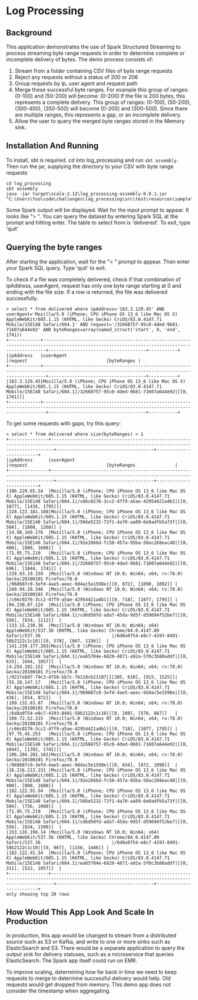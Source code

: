 # Log Processing

## Background

This application demonstrates the use of Spark Structured Streaming to process streaming byte range requests in order
to determine complete or incomplete delivery of bytes. The demo process consists of:

1. Stream from a folder containing CSV files of byte range requests
2. Reject any requests without a status of 200 or 206
3. Group requests by ip, user agent and request path
4. Merge these successful byte ranges. For example this group of ranges: (0-100) and (50-200) will become: (0-200)
    If the file is 200 bytes, this represents a complete delivery. This group of ranges: (0-100), (50-200), (300-400), (350-500)
    will become (0-200) and (300-500). Since there are multiple ranges, this represents a gap, or an incomplete delivery.
5. Allow the user to query the merged byte ranges stored in the Memory sink.

## Installation And Running
To install, sbt is required. cd into log_processing and run `sbt assembly`. Then run the jar, supplying the directory to your CSV with byte range requests
```
cd log_processing
sbt assembly
java -jar target\scala-2.12\log_processing-assembly-0.0.1.jar "C:\Users\You\code\challenges\log_processing\src\test\resources\sample"
```
Some Spark output will be displayed. Wait for the input prompt to appear. It looks like "> ".
You can query the dataset by entering Spark SQL at the prompt and hitting enter. The table to select from is 'delivered'. 
To exit, type 'quit'

## Querying the byte ranges
After starting the application, wait for the "> " prompt to appear. Then enter your Spark SQL query. Type 'quit' to exit.

To check if a file was completely delivered, check if that combination of ipAddress, userAgent, request has only one
byte range starting at 0 and ending with the file size. If a row is returned, the file was delivered successfully.
```
> select * from delivered where ipAddress='183.3.129.45' AND userAgent='Mozilla/5.0 (iPhone; CPU iPhone OS 13_6 like Mac OS X) AppleWebKit/605.1.15 (KHTML, like Gecko) CriOS/83.0.4147.71 Mobile/15E148 Safari/604.1' AND request='/32668757-95c0-4ded-9b81-71607a644e92' AND byteRanges=array(named_struct('start', 0, 'end', 1741))
+------------+---------------------------------------------------------------------------------------------------------------------------------------------+-------------------------------------+-----------+
|ipAddress   |userAgent                                                                                                                                    |request                              |byteRanges |
+------------+---------------------------------------------------------------------------------------------------------------------------------------------+-------------------------------------+-----------+
|183.3.129.45|Mozilla/5.0 (iPhone; CPU iPhone OS 13_6 like Mac OS X) AppleWebKit/605.1.15 (KHTML, like Gecko) CriOS/83.0.4147.71 Mobile/15E148 Safari/604.1|/32668757-95c0-4ded-9b81-71607a644e92|[[0, 1741]]|
+------------+---------------------------------------------------------------------------------------------------------------------------------------------+-------------------------------------+-----------+
```

To get some requests with gaps, try this query:
```
> select * from delivered where size(byteRanges) > 1
+---------------+---------------------------------------------------------------------------------------------------------------------------------------------+-------------------------------------+-------------------------+
|ipAddress      |userAgent                                                                                                                                    |request                              |byteRanges               |
+---------------+---------------------------------------------------------------------------------------------------------------------------------------------+-------------------------------------+-------------------------+
|106.220.65.54  |Mozilla/5.0 (iPhone; CPU iPhone OS 13_6 like Mac OS X) AppleWebKit/605.1.15 (KHTML, like Gecko) CriOS/83.0.4147.71 Mobile/15E148 Safari/604.1|/c66c0276-3cc2-47f9-a5ae-42954421a4b1|[[0, 1077], [1436, 1795]]|
|228.122.181.108|Mozilla/5.0 (iPhone; CPU iPhone OS 13_6 like Mac OS X) AppleWebKit/605.1.15 (KHTML, like Gecko) CriOS/83.0.4147.71 Mobile/15E148 Safari/604.1|/566e5232-72f1-4a70-aa89-6e8adfb5a73f|[[0, 504], [1008, 1260]] |
|14.98.169.176  |Mozilla/5.0 (iPhone; CPU iPhone OS 13_6 like Mac OS X) AppleWebKit/605.1.15 (KHTML, like Gecko) CriOS/83.0.4147.71 Mobile/15E148 Safari/604.1|/92e2666d-fc50-457a-95ba-58ac268eac48|[[0, 400], [800, 1600]]  |
|71.95.75.219   |Mozilla/5.0 (iPhone; CPU iPhone OS 13_6 like Mac OS X) AppleWebKit/605.1.15 (KHTML, like Gecko) CriOS/83.0.4147.71 Mobile/15E148 Safari/604.1|/32668757-95c0-4ded-9b81-71607a644e92|[[0, 696], [1044, 1741]] |
|228.93.19.159  |Mozilla/5.0 (Windows NT 10.0; Win64; x64; rv:78.0) Gecko/20100101 Firefox/78.0                                                               |/968687c0-3efd-4ae5-aeec-9d4ac5e1598e|[[0, 872], [1090, 1092]] |
|249.94.28.246  |Mozilla/5.0 (Windows NT 10.0; Win64; x64; rv:78.0) Gecko/20100101 Firefox/78.0                                                               |/c66c0276-3cc2-47f9-a5ae-42954421a4b1|[[0, 718], [1077, 1795]] |
|94.230.87.124  |Mozilla/5.0 (iPhone; CPU iPhone OS 13_6 like Mac OS X) AppleWebKit/605.1.15 (KHTML, like Gecko) CriOS/83.0.4147.71 Mobile/15E148 Safari/604.1|/cd6d50fd-ada7-45da-9d5f-d59694f52be7|[[0, 556], [834, 1112]]  |
|133.15.230.36  |Mozilla/5.0 (Windows NT 10.0; Win64; x64) AppleWebKit/537.36 (KHTML, like Gecko) Chrome/84.0.4147.89 Safari/537.36                           |/6d8a9754-e8c7-4193-8491-58b2122c1c10|[[0, 578], [867, 1156]]  |
|141.239.177.203|Mozilla/5.0 (iPhone; CPU iPhone OS 13_6 like Mac OS X) AppleWebKit/605.1.15 (KHTML, like Gecko) CriOS/83.0.4147.71 Mobile/15E148 Safari/604.1|/ea65704e-6829-4871-a92a-5f0c3b80addf|[[0, 633], [844, 1057]]  |
|4.254.102.152  |Mozilla/5.0 (Windows NT 10.0; Win64; x64; rv:78.0) Gecko/20100101 Firefox/78.0                                                               |/921fa9d7-79c3-4758-bb7c-76110cb21187|[[305, 610], [915, 1525]]|
|55.28.147.17   |Mozilla/5.0 (iPhone; CPU iPhone OS 13_6 like Mac OS X) AppleWebKit/605.1.15 (KHTML, like Gecko) CriOS/83.0.4147.71 Mobile/15E148 Safari/604.1|/968687c0-3efd-4ae5-aeec-9d4ac5e1598e|[[0, 436], [654, 872]]   |
|109.132.83.87  |Mozilla/5.0 (Windows NT 10.0; Win64; x64; rv:78.0) Gecko/20100101 Firefox/78.0                                                               |/6d8a9754-e8c7-4193-8491-58b2122c1c10|[[0, 289], [578, 867]]   |
|109.72.52.215  |Mozilla/5.0 (Windows NT 10.0; Win64; x64; rv:78.0) Gecko/20100101 Firefox/78.0                                                               |/c66c0276-3cc2-47f9-a5ae-42954421a4b1|[[0, 718], [1077, 1795]] |
|97.75.45.253   |Mozilla/5.0 (iPhone; CPU iPhone OS 13_6 like Mac OS X) AppleWebKit/605.1.15 (KHTML, like Gecko) CriOS/83.0.4147.71 Mobile/15E148 Safari/604.1|/32668757-95c0-4ded-9b81-71607a644e92|[[0, 1044], [1392, 1741]]|
|196.204.201.103|Mozilla/5.0 (Windows NT 10.0; Win64; x64; rv:78.0) Gecko/20100101 Firefox/78.0                                                               |/968687c0-3efd-4ae5-aeec-9d4ac5e1598e|[[0, 654], [872, 1090]]  |
|26.216.213.231 |Mozilla/5.0 (iPhone; CPU iPhone OS 13_6 like Mac OS X) AppleWebKit/605.1.15 (KHTML, like Gecko) CriOS/83.0.4147.71 Mobile/15E148 Safari/604.1|/92e2666d-fc50-457a-95ba-58ac268eac48|[[0, 400], [800, 1600]]  |
|182.122.91.54  |Mozilla/5.0 (iPhone; CPU iPhone OS 13_6 like Mac OS X) AppleWebKit/605.1.15 (KHTML, like Gecko) CriOS/83.0.4147.71 Mobile/15E148 Safari/604.1|/566e5232-72f1-4a70-aa89-6e8adfb5a73f|[[0, 504], [756, 1008]]  |
|71.95.75.219   |Mozilla/5.0 (iPhone; CPU iPhone OS 13_6 like Mac OS X) AppleWebKit/605.1.15 (KHTML, like Gecko) CriOS/83.0.4147.71 Mobile/15E148 Safari/604.1|/cd6d50fd-ada7-45da-9d5f-d59694f52be7|[[0, 556], [834, 1390]]  |
|153.116.196.14 |Mozilla/5.0 (Windows NT 10.0; Win64; x64) AppleWebKit/537.36 (KHTML, like Gecko) Chrome/84.0.4147.89 Safari/537.36                           |/6d8a9754-e8c7-4193-8491-58b2122c1c10|[[0, 867], [1156, 1446]] |
|182.122.91.54  |Mozilla/5.0 (iPhone; CPU iPhone OS 13_6 like Mac OS X) AppleWebKit/605.1.15 (KHTML, like Gecko) CriOS/83.0.4147.71 Mobile/15E148 Safari/604.1|/ea65704e-6829-4871-a92a-5f0c3b80addf|[[0, 311], [522, 1057]]  |
+---------------+---------------------------------------------------------------------------------------------------------------------------------------------+-------------------------------------+-------------------------+
only showing top 20 rows
```

## How Would This App Look And Scale In Production
In production, this app would be changed to stream from a distributed source such as S3 or Kafka, and write to one or more 
sinks such as ElasticSearch and S3.
There would be a separate application to query the output sink for delivery statuses, such as a microservice that queries ElasticSearch.
The Spark app itself could run on EMR.

To improve scaling, determining how far back in time we need to keep requests to merge to determine successful delivery would help.
Old requests would get dropped from memory. This demo app does not consider the timestamp when aggregating.
